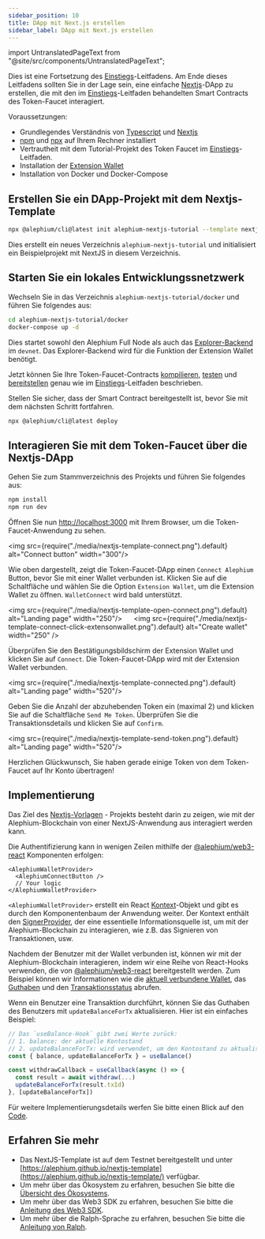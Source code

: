 ```yaml
---
sidebar_position: 10
title: DApp mit Next.js erstellen
sidebar_label: DApp mit Next.js erstellen
---
```


import UntranslatedPageText from "@site/src/components/UntranslatedPageText";

<UntranslatedPageText />

Dies ist eine Fortsetzung des [Einstiegs](/dapps/getting-started.md)-Leitfadens. Am Ende dieses Leitfadens sollten Sie in der Lage sein, eine einfache 
[Nextjs](https://nextjs.org/)-DApp zu erstellen, die mit den im [Einstiegs](/dapps/getting-started.md)-Leitfaden behandelten Smart Contracts des Token-Faucet interagiert.

Voraussetzungen:

- Grundlegendes Verständnis von [Typescript](https://www.typescriptlang.org/)
  und [Nextjs](https://nextjs.org/)
- [npm](https://www.npmjs.com/) und
  [npx](https://www.npmjs.com/package/npx) auf Ihrem Rechner installiert
- Vertrautheit mit dem Tutorial-Projekt des Token Faucet im [Einstiegs](/dapps/getting-started.md)-Leitfaden.
- Installation der [Extension Wallet](/wallet/extension-wallet/overview)
- Installation von Docker und Docker-Compose

## Erstellen Sie ein DApp-Projekt mit dem Nextjs-Template

```sh
npx @alephium/cli@latest init alephium-nextjs-tutorial --template nextjs
```

Dies erstellt ein neues Verzeichnis `alephium-nextjs-tutorial` und
initialisiert ein Beispielprojekt mit NextJS in diesem Verzeichnis.


## Starten Sie ein lokales Entwicklungssnetzwerk

Wechseln Sie in das Verzeichnis `alephium-nextjs-tutorial/docker` und führen Sie folgendes aus:

```sh
cd alephium-nextjs-tutorial/docker
docker-compose up -d
```

Dies startet sowohl den Alephium Full Node als auch das [Explorer-Backend ](https://github.com/alephium/explorer-backend) im
`devnet`. Das Explorer-Backend wird für die Funktion der Extension Wallet benötigt.

Jetzt können Sie Ihre Token-Faucet-Contracts [kompilieren](/dapps/getting-started.md/#kompilieren-sie-ihren-contract),
[testen](/dapps/getting-started/#testen-sie-ihren-contract) und
[bereitstellen](/dapps/getting-started/#ihren-contract-bereitstellen)
 genau wie im [Einstiegs](/dapps/getting-started.md)-Leitfaden beschrieben.

Stellen Sie sicher, dass der Smart Contract bereitgestellt ist, bevor Sie mit dem nächsten Schritt fortfahren.

```sh
npx @alephium/cli@latest deploy
```

## Interagieren Sie mit dem Token-Faucet über die Nextjs-DApp

Gehen Sie zum Stammverzeichnis des Projekts und führen Sie folgendes aus:

```sh
npm install
npm run dev
```

Öffnen Sie nun [http://localhost:3000](http://localhost:3000) mit Ihrem Browser, um die Token-Faucet-Anwendung zu sehen.

<img src={require("./media/nextjs-template-connect.png").default}
alt="Connect button" width="300"/>

Wie oben dargestellt, zeigt die Token-Faucet-DApp einen `Connect Alephium`
Button, bevor Sie mit einer Wallet verbunden ist. Klicken Sie auf die Schaltfläche und wählen Sie die Option `Extension Wallet`, um die Extension Wallet zu öffnen. `WalletConnect` wird bald unterstützt.

<img src={require("./media/nextjs-template-open-connect.png").default} alt="Landing page" width="250"/>
&nbsp;&nbsp;&nbsp;&nbsp;
<img src={require("./media/nextjs-template-connect-click-extensonwallet.png").default} alt="Create wallet" width="250" />

Überprüfen Sie den Bestätigungsbildschirm der Extension Wallet und klicken Sie auf
`Connect`. Die Token-Faucet-DApp wird mit der Extension Wallet verbunden.

<img src={require("./media/nextjs-template-connected.png").default} alt="Landing page" width="520"/>

Geben Sie die Anzahl der abzuhebenden Token ein (maximal 2) und klicken Sie auf die Schaltfläche `Send Me Token`. Überprüfen Sie die Transaktionsdetails und klicken Sie auf `Confirm`.

<img src={require("./media/nextjs-template-send-token.png").default} alt="Landing page" width="520"/>

Herzlichen Glückwunsch, Sie haben gerade einige Token von dem Token-Faucet auf Ihr Konto übertragen!

## Implementierung

Das Ziel des [Nextjs-Vorlagen](https://github.com/alephium/nextjs-template) - Projekts besteht darin zu zeigen, wie mit der Alephium-Blockchain von einer NextJS-Anwendung aus interagiert werden kann.

Die Authentifizierung kann in wenigen Zeilen mithilfe der 
[@alephium/web3-react](https://github.com/alephium/alephium-web3/tree/master/packages/web3-react) Komponenten erfolgen:

```tsx
<AlephiumWalletProvider>
  <AlephiumConnectButton />
  // Your logic
</AlephiumWalletProvider>
```

`<AlephiumWalletProvider>` erstellt ein React
[Kontext](https://reactjs.org/docs/context.html)-Objekt und gibt es durch den Komponentenbaum der Anwendung weiter. Der Kontext enthält den
[SignerProvider](https://github.com/alephium/alephium-web3/blob/8cf20fee4c16091cf581518e9f411e31ec37955e/packages/web3-react/src/contexts/alephiumConnect.tsx#L56), der eine essentielle Informationsquelle ist, um mit der Alephium-Blockchain zu interagieren, wie z.B. das Signieren von Transaktionen, usw.

Nachdem der Benutzer mit der Wallet verbunden ist, können wir mit der Alephium-Blockchain interagieren, indem wir eine Reihe von React-Hooks verwenden, die von [@alephium/web3-react](https://github.com/alephium/alephium-web3/tree/master/packages/web3-react) bereitgestellt werden. Zum Beispiel können wir Informationen wie die [aktuell verbundene Wallet](https://github.com/alephium/alephium-web3/blob/master/packages/web3-react/src/hooks/useWallet.tsx), das [Guthaben](https://github.com/alephium/alephium-web3/blob/master/packages/web3-react/src/hooks/useBalance.tsx)
und den [Transaktionsstatus](https://github.com/alephium/alephium-web3/blob/master/packages/web3-react/src/hooks/useTxStatus.tsx) abrufen.

Wenn ein Benutzer eine Transaktion durchführt, können Sie das Guthaben des Benutzers mit `updateBalanceForTx` aktualisieren.
Hier ist ein einfaches Beispiel:

```typescript
// Das `useBalance-Hook` gibt zwei Werte zurück:
// 1. balance: der aktuelle Kontostand
// 2. updateBalanceForTx: wird verwendet, um den Kontostand zu aktualisieren, wenn der Benutzer eine Transaktion durchführt.
const { balance, updateBalanceForTx } = useBalance()

const withdrawCallback = useCallback(async () => {
  const result = await withdraw(...)
  updateBalanceForTx(result.txId)
}, [updateBalanceForTx])
```

Für weitere Implementierungsdetails werfen Sie bitte einen Blick auf den [Code](https://github.com/alephium/nextjs-template). 

## Erfahren Sie mehr

- Das NextJS-Template ist auf dem Testnet bereitgestellt und unter [https://alephium.github.io/nextjs-template](https://alephium.github.io/nextjs-template/)  verfügbar.
- Um mehr über das Ökosystem zu erfahren, besuchen Sie bitte die [Übersicht des Ökosystems](/dapps/ecosystem).
- Um mehr über das Web3 SDK zu erfahren, besuchen Sie bitte die [Anleitung des Web3 SDK](/dapps/alephium-web3).
- Um mehr über die Ralph-Sprache zu erfahren, besuchen Sie bitte die [Anleitung von Ralph](/ralph/getting-started).
